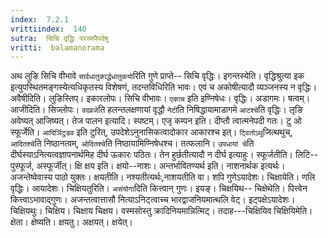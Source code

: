 ```yaml
---
index:  7.2.1
vrittiindex:  140
sutra:  सिचि वृद्धिः परस्मपैपदेषु
vritti:  balamanorama 
---
```


अथ लुङि सिचि वीभावे `सार्वधातुकार्द्धधातुकयो`रिति गुणे प्राप्ते-- सिचि वृद्धिः। इगन्तस्येति। वृद्धिश्रुत्या इक इत्युपस्थितमङ्गस्येत्यधिकृतस्य विशेषणं, तदन्तविधिरिति भावः। एवं च अकोषीत्यादौ व्यञ्जनस्य न वृद्धिः। अवैषीदिति। लुङिस्तिप्। इकारलोपः। सिचि वीभावः। `एकाच` इति इण्निषेधः। वृद्धिः। अडागमः। षत्वम्। आजीदिति। सिज्लोपः। `वदव्रजे`ति हलन्तलक्षणायां वृद्धौ `नेटी`ति निषिद्धायामाडागमे `आटश्चे`ति वृद्धिः। लृङि अवेष्यत् आजिष्यत्। तेज पालन इत्यादि। स्पष्टम्। एजृ कम्पन इति। दीप्तौ त्वात्मनेपदी गतः। टु ओ स्फूर्जेति। `आदिर्ञिटुडव` इति टुरित्, उपदेशेऽनुनासिकत्वादोकार आकारश्च इत्। `ट्वितोऽथु`जित्थथुच्, `आदितश्चे`ति निष्ठानत्वम्, `ओदितश्चे`ति निष्ठायामिण्निषेधश्च। तत्फलानि। `उपधायां चे`ति दीर्घस्याऽनित्यत्वज्ञापनार्थमिह दीर्घ ऊकारः पठितः। तेन हुर्छतीत्यादौ न दीर्घ इत्याहुः। स्फूर्जतीति। लिटि--पुस्फूर्ज, अस्फूर्जीत्। क्षि क्षय इति। क्षयो--नाशः। अन्तर्भावितण्यर्थ इति। नाशनार्थक इत्यर्थः। अजन्तेष्वेवास्य पाठो युक्तः। क्षयतीति। नश्यतीत्यर्थः,नाशयतीति वा। शपि गुणेऽयादेशः। चिक्षायेति। णलि वृद्धिः। आयादेशः। चिक्षियतुरिति। `असंयोगा`दिति कित्त्वान् गुणः। इयङ्। चिक्षयिथ-- चिक्षेथेति। पित्त्वेन कित्त्वाऽभावाद्गुणः। अजन्तत्वात्तासौ नित्याऽनिट्त्वाच्च भारद्वाजनियमात्थलि वेट्। इट्पक्षेऽयादेशः। चिक्षियथुः। चिक्षिय। चिक्षाय चिक्षय। वस्मसोस्तु क्रादिनियमान्नित्मिट्। तदाह---चिक्षियिव चिक्षियिमेति। क्षेता। क्षेष्यति। क्षयतु। अक्षयत्। क्षयेत्।

